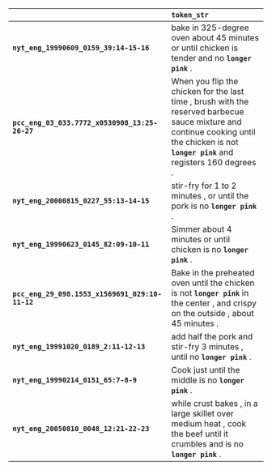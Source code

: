 |                                                 | `token_str`                                                                                                                                                                                |
|:------------------------------------------------|:-------------------------------------------------------------------------------------------------------------------------------------------------------------------------------------------|
| **`nyt_eng_19990609_0159_39:14-15-16`**         | bake in 325-degree oven about 45 minutes or until chicken is tender and no __``longer pink``__ .                                                                                           |
| **`pcc_eng_03_033.7772_x0530908_13:25-26-27`**  | When you flip the chicken for the last time , brush with the reserved barbecue sauce mixture and continue cooking until the chicken is not __``longer pink``__ and registers 160 degrees . |
| **`nyt_eng_20000815_0227_55:13-14-15`**         | stir-fry for 1 to 2 minutes , or until the pork is no __``longer pink``__ .                                                                                                                |
| **`nyt_eng_19990623_0145_82:09-10-11`**         | Simmer about 4 minutes or until chicken is no __``longer pink``__ .                                                                                                                        |
| **`pcc_eng_29_098.1553_x1569691_029:10-11-12`** | Bake in the preheated oven until the chicken is not __``longer pink``__ in the center , and crispy on the outside , about 45 minutes .                                                     |
| **`nyt_eng_19991020_0189_2:11-12-13`**          | add half the pork and stir-fry 3 minutes , until no __``longer pink``__ .                                                                                                                  |
| **`nyt_eng_19990214_0151_65:7-8-9`**            | Cook just until the middle is no __``longer pink``__ .                                                                                                                                     |
| **`nyt_eng_20050810_0048_12:21-22-23`**         | while crust bakes , in a large skillet over medium heat , cook the beef until it crumbles and is no __``longer pink``__ .                                                                  |